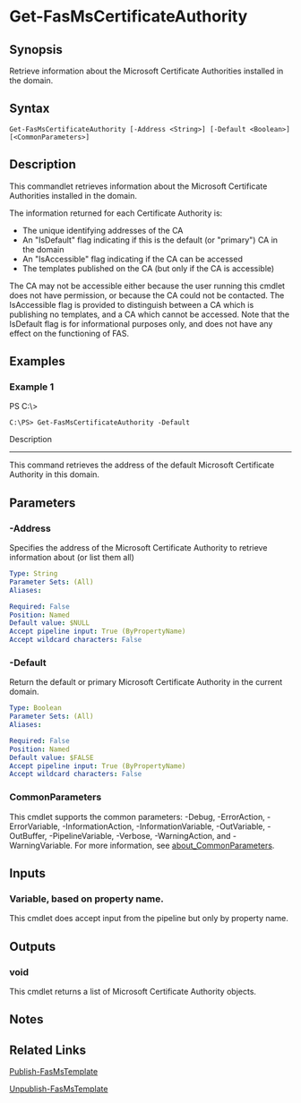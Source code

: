 # Get-FasMsCertificateAuthority

## Synopsis
Retrieve information about the Microsoft Certificate Authorities installed in the domain.

## Syntax

```
Get-FasMsCertificateAuthority [-Address <String>] [-Default <Boolean>] [<CommonParameters>]
```

## Description
This commandlet retrieves information about the Microsoft Certificate Authorities installed in the domain.

The information returned for each Certificate Authority is:
  - The unique identifying addresses of the CA
  - An "IsDefault" flag indicating if this is the default (or "primary") CA in the domain
  - An "IsAccessible" flag indicating if the CA can be accessed
  - The templates published on the CA (but only if the CA is accessible)

The CA may not be accessible either because the user running this cmdlet does not have permission, or because the CA could not be contacted. 
The IsAccessible flag is provided to distinguish between a CA which is publishing no templates, and a CA which cannot be accessed.
Note that the IsDefault flag is for informational purposes only, and does not have any effect on the functioning of FAS.

## Examples

### Example 1
PS C:\\\>

```
C:\PS> Get-FasMsCertificateAuthority -Default
```

Description

-----------

This command retrieves the address of the default Microsoft Certificate Authority in this domain.

## Parameters

### -Address
Specifies the address of the Microsoft Certificate Authority to retrieve information about (or list them all)

```yaml
Type: String
Parameter Sets: (All)
Aliases:

Required: False
Position: Named
Default value: $NULL
Accept pipeline input: True (ByPropertyName)
Accept wildcard characters: False
```

### -Default
Return the default or primary Microsoft Certificate Authority in the current domain.

```yaml
Type: Boolean
Parameter Sets: (All)
Aliases:

Required: False
Position: Named
Default value: $FALSE
Accept pipeline input: True (ByPropertyName)
Accept wildcard characters: False
```

### CommonParameters
This cmdlet supports the common parameters: -Debug, -ErrorAction, -ErrorVariable, -InformationAction, -InformationVariable, -OutVariable, -OutBuffer, -PipelineVariable, -Verbose, -WarningAction, and -WarningVariable. For more information, see [about_CommonParameters](http://go.microsoft.com/fwlink/?LinkID=113216).

## Inputs

### Variable, based on property name.
This cmdlet does accept input from the pipeline but only by property name.

## Outputs

### void
This cmdlet returns a list of Microsoft Certificate Authority objects.

## Notes

## Related Links

[Publish-FasMsTemplate]()

[Unpublish-FasMsTemplate]()


